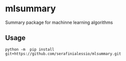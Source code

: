 # mlsummary
Summary package for machinne learning algorithms


## Usage

````
python -m  pip install git+https://github.com/serafinialessio/mlsummary.git